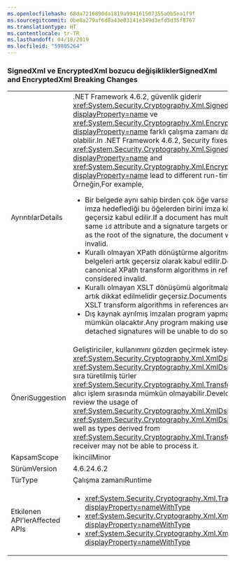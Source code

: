 ```yaml
---
ms.openlocfilehash: 68da7216890da1819a994161507355a0b5ea1f9f
ms.sourcegitcommit: 0be8a279af6d8a43e03141e349d3efd5d35f8767
ms.translationtype: HT
ms.contentlocale: tr-TR
ms.lasthandoff: 04/18/2019
ms.locfileid: "59805264"
---
```

### <a name="signedxml-and-encryptedxml-breaking-changes"></a><span data-ttu-id="89f87-101">SignedXml ve EncryptedXml bozucu değişiklikler</span><span class="sxs-lookup"><span data-stu-id="89f87-101">SignedXml and EncryptedXml Breaking Changes</span></span>

|   |   |
|---|---|
|<span data-ttu-id="89f87-102">Ayrıntılar</span><span class="sxs-lookup"><span data-stu-id="89f87-102">Details</span></span>|<span data-ttu-id="89f87-103">.NET Framework 4.6.2, güvenlik giderir <xref:System.Security.Cryptography.Xml.SignedXml?displayProperty=name> ve <xref:System.Security.Cryptography.Xml.EncryptedXml?displayProperty=name> farklı çalışma zamanı davranışları neden olabilir.</span><span class="sxs-lookup"><span data-stu-id="89f87-103">In .NET Framework 4.6.2, Security fixes in <xref:System.Security.Cryptography.Xml.SignedXml?displayProperty=name> and <xref:System.Security.Cryptography.Xml.EncryptedXml?displayProperty=name> lead to different run-time behaviors.</span></span> <span data-ttu-id="89f87-104">Örneğin,</span><span class="sxs-lookup"><span data-stu-id="89f87-104">For example,</span></span><ul><li><span data-ttu-id="89f87-105">Bir belgede aynı sahip birden çok öğe varsa <code>id</code> özniteliğini ve bir imza hedeflediği bu öğelerden birini imza kökü olarak belge artık geçersiz kabul edilir.</span><span class="sxs-lookup"><span data-stu-id="89f87-105">If a document has multiple elements with the same <code>id</code> attribute and a signature targets one of those elements as the root of the signature, the document will now be considered invalid.</span></span></li><li><span data-ttu-id="89f87-106">Kurallı olmayan XPath dönüştürme algoritmaları başvurular belgeleri artık geçersiz olarak kabul edilir.</span><span class="sxs-lookup"><span data-stu-id="89f87-106">Documents using non-canonical XPath transform algorithms in references are now considered invalid.</span></span></li><li><span data-ttu-id="89f87-107">Kurallı olmayan XSLT dönüşümü algoritmaları başvurular belgeleri artık dikkat edilmelidir geçersiz.</span><span class="sxs-lookup"><span data-stu-id="89f87-107">Documents using non-canonical XSLT transform algorithms in references are now consider invalid.</span></span></li><li><span data-ttu-id="89f87-108">Dış kaynak ayrılmış imzaları program yapmayı kullanımı yapmanız mümkün olacaktır.</span><span class="sxs-lookup"><span data-stu-id="89f87-108">Any program making use of external resource detached signatures will be unable to do so.</span></span></li></ul>|
|<span data-ttu-id="89f87-109">Öneri</span><span class="sxs-lookup"><span data-stu-id="89f87-109">Suggestion</span></span>|<span data-ttu-id="89f87-110">Geliştiriciler, kullanımını gözden geçirmek isteyebileceğiniz <xref:System.Security.Cryptography.Xml.XmlDsigXsltTransform> ve <xref:System.Security.Cryptography.Xml.XmlDsigXsltTransform>, yanı sıra türetilmiş türler <xref:System.Security.Cryptography.Xml.Transform> bu yana belge alıcı işlem sırasında mümkün olmayabilir.</span><span class="sxs-lookup"><span data-stu-id="89f87-110">Developers might want to review the usage of <xref:System.Security.Cryptography.Xml.XmlDsigXsltTransform> and <xref:System.Security.Cryptography.Xml.XmlDsigXsltTransform>, as well as types derived from <xref:System.Security.Cryptography.Xml.Transform> since a document receiver may not be able to process it.</span></span>|
|<span data-ttu-id="89f87-111">Kapsam</span><span class="sxs-lookup"><span data-stu-id="89f87-111">Scope</span></span>|<span data-ttu-id="89f87-112">İkincil</span><span class="sxs-lookup"><span data-stu-id="89f87-112">Minor</span></span>|
|<span data-ttu-id="89f87-113">Sürüm</span><span class="sxs-lookup"><span data-stu-id="89f87-113">Version</span></span>|<span data-ttu-id="89f87-114">4.6.2</span><span class="sxs-lookup"><span data-stu-id="89f87-114">4.6.2</span></span>|
|<span data-ttu-id="89f87-115">Tür</span><span class="sxs-lookup"><span data-stu-id="89f87-115">Type</span></span>|<span data-ttu-id="89f87-116">Çalışma zamanı</span><span class="sxs-lookup"><span data-stu-id="89f87-116">Runtime</span></span>|
|<span data-ttu-id="89f87-117">Etkilenen API’ler</span><span class="sxs-lookup"><span data-stu-id="89f87-117">Affected APIs</span></span>|<ul><li><xref:System.Security.Cryptography.Xml.Transform?displayProperty=nameWithType></li><li><xref:System.Security.Cryptography.Xml.XmlDsigXPathTransform?displayProperty=nameWithType></li><li><xref:System.Security.Cryptography.Xml.XmlDsigXsltTransform?displayProperty=nameWithType></li></ul>|
